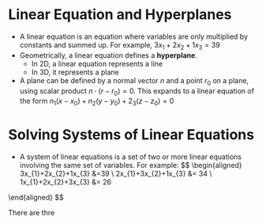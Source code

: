 # Linear Equation and Hyperplanes
- A linear equation is an equation where variables are only multiplied by constants and summed up. For example, $3x_{1}+2x_{2}+1x_{3}=39$
- Geometrically, a linear equation defines a **hyperplane**.
	- In 2D, a linear equation represents a line
	- In 3D, it represents a plane
- A plane can be defined by a normal vector $n$ and a point $r_{0}$ on a plane, using scalar product $n \cdot (r - r_{0}) = 0$. This expands to a linear equation of the form $n_{1}(x-x_{0}) + n_{2}(y-y_{0})+2_{3}(z-z_{0})=0$

# Solving Systems of Linear Equations
- A system of linear equations is a set of two or more linear equations involving the same set of variables. For example:
$$
\begin{aligned}
3x_{1}+2x_{2}+1x_{3} &=39 \\
2x_{1}+3x_{2}+1x_{3} &= 34 \\
1x_{1}+2x_{2}+3x_{3} &= 26

\end{aligned}
$$

There are thre